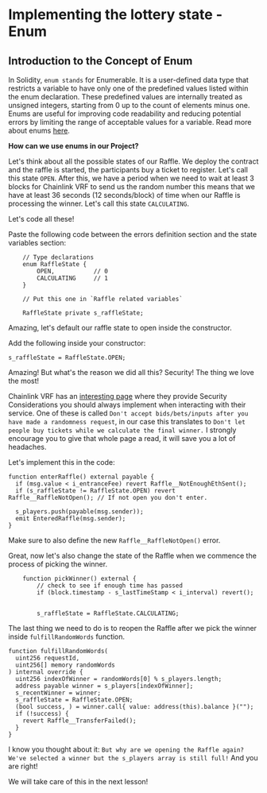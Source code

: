 # Implementing the lottery state - Enum

## Introduction to the Concept of Enum

In Solidity, `enum stands` for Enumerable. It is a user-defined data type that restricts a variable to have only one of the predefined values listed within the enum declaration. These predefined values are internally treated as unsigned integers, starting from 0 up to the count of elements minus one. Enums are useful for improving code readability and reducing potential errors by limiting the range of acceptable values for a variable. Read more about enums [here](https://docs.soliditylang.org/en/v0.8.26/types.html#enums).

**How can we use enums in our Project?**

Let's think about all the possible states of our Raffle. We deploy the contract and the raffle is started, the participants buy a ticket to register. Let's call this state `OPEN`. After this, we have a period when we need to wait at least 3 blocks for Chainlink VRF to send us the random number this means that we have at least 36 seconds (12 seconds/block) of time when our Raffle is processing the winner. Let's call this state `CALCULATING`.

Let's code all these!

Paste the following code between the errors definition section and the state variables section:

```solidity
    // Type declarations
    enum RaffleState {
        OPEN,           // 0
        CALCULATING     // 1
    }

    // Put this one in `Raffle related variables`

    RaffleState private s_raffleState;
```

Amazing, let's default our raffle state to open inside the constructor.

Add the following inside your constructor:

```solidity
s_raffleState = RaffleState.OPEN;
```

Amazing! But what's the reason we did all this? Security! The thing we love the most!

Chainlink VRF has an [interesting page](https://docs.chain.link/vrf/v2-5/security) where they provide Security Considerations you should always implement when interacting with their service. One of these is called `Don't accept bids/bets/inputs after you have made a randomness request`, in our case this translates to `Don't let people buy tickets while we calculate the final winner.` I strongly encourage you to give that whole page a read, it will save you a lot of headaches.

Let's implement this in the code:

```solidity
function enterRaffle() external payable {
  if (msg.value < i_entranceFee) revert Raffle__NotEnoughEthSent();
  if (s_raffleState != RaffleState.OPEN) revert Raffle__RaffleNotOpen(); // If not open you don't enter.

  s_players.push(payable(msg.sender));
  emit EnteredRaffle(msg.sender);
}
```

Make sure to also define the new `Raffle__RaffleNotOpen()` error.

Great, now let's also change the state of the Raffle when we commence the process of picking the winner.

```solidity
    function pickWinner() external {
        // check to see if enough time has passed
        if (block.timestamp - s_lastTimeStamp < i_interval) revert();


        s_raffleState = RaffleState.CALCULATING;
```

The last thing we need to do is to reopen the Raffle after we pick the winner inside `fulfillRandomWords` function.

```solidity
function fulfillRandomWords(
  uint256 requestId,
  uint256[] memory randomWords
) internal override {
  uint256 indexOfWinner = randomWords[0] % s_players.length;
  address payable winner = s_players[indexOfWinner];
  s_recentWinner = winner;
  s_raffleState = RaffleState.OPEN;
  (bool success, ) = winner.call{ value: address(this).balance }("");
  if (!success) {
    revert Raffle__TransferFailed();
  }
}
```

I know you thought about it: `But why are we opening the Raffle again? We've selected a winner but the s_players array is still full!` And you are right!

We will take care of this in the next lesson!
